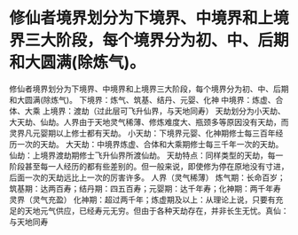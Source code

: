 # 修仙者境界划分为下境界、中境界和上境界三大阶段，每个境界分为初、中、后期和大圆满(除炼气)。
修仙者境界划分为下境界、中境界和上境界三大阶段，每个境界分为初、中、后期和大圆满(除炼气)。
下境界：炼气、筑基、结丹、元婴、化神
中境界：炼虚、合体、大乘
上境界：渡劫（过此层可飞升仙界，与天地同寿）
天劫划分为小天劫、大天劫、仙劫。人界由于天地灵气稀薄、修炼难度大、瓶颈多等原因没有天劫，而灵界凡元婴期以上修士都有天劫。
小天劫：下境界元婴、化神期修士每三百年经历一次的天劫。
大天劫：中境界炼虚、合体和大乘期修士每三千年一次的天劫。
仙劫：上境界渡劫期修士飞升仙界所渡仙劫。
天劫特点：同样类型的天劫，每一阶段甚至每一人经历的都有些差别的。但一般来说，即使修为停在原地没有寸进，后面一次的天劫远比上一次的厉害许多。
人界（灵气稀薄）
炼气期：长命百岁；筑基期：达两百寿；结丹期：四五百寿；元婴期：达千年寿；化神期：两千年寿
灵界（灵气充盈）
化神期：超过两千年；炼虚期及以上：从理论上说，只要有充足的天地元气供应，已经寿元无穷。但由于各种天劫存在，并非长生无忧。真仙：与天地同寿